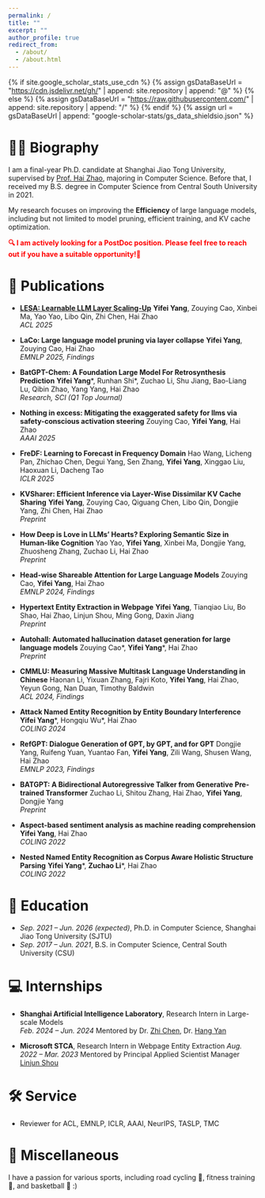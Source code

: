 ```yaml
---
permalink: /
title: ""
excerpt: ""
author_profile: true
redirect_from: 
  - /about/
  - /about.html
---
```


{% if site.google_scholar_stats_use_cdn %}
{% assign gsDataBaseUrl = "https://cdn.jsdelivr.net/gh/" | append: site.repository | append: "@" %}
{% else %}
{% assign gsDataBaseUrl = "https://raw.githubusercontent.com/" | append: site.repository | append: "/" %}
{% endif %}
{% assign url = gsDataBaseUrl | append: "google-scholar-stats/gs_data_shieldsio.json" %}

<span class='anchor' id='about-me'></span>


# 🧑‍🎓 Biography

I am a final-year Ph.D. candidate at Shanghai Jiao Tong University, supervised by [Prof. Hai Zhao](https://www.cs.sjtu.edu.cn/PeopleDetail.aspx?id=60), majoring in Computer Science. Before that, I received my B.S. degree in Computer Science from Central South University in 2021.

My research focuses on improving the **Efficiency** of large language models, including but not limited to model pruning, efficient training, and KV cache optimization.

<font color="red"><b>🔍 I am actively looking for a PostDoc position. Please feel free to reach out if you have a suitable opportunity!🙂</b></font>


# 📝 Publications

- **[LESA: Learnable LLM Layer Scaling-Up](https://arxiv.org/abs/2502.13794)**
  **Yifei Yang**, Zouying Cao, Xinbei Ma, Yao Yao, Libo Qin, Zhi Chen, Hai Zhao  
  *ACL 2025*

- **LaCo: Large language model pruning via layer collapse**
  **Yifei Yang**, Zouying Cao, Hai Zhao  
  *EMNLP 2025, Findings*

- **BatGPT-Chem: A Foundation Large Model For Retrosynthesis Prediction**
  **Yifei Yang***, Runhan Shi*, Zuchao Li, Shu Jiang, Bao-Liang Lu, Qibin Zhao, Yang Yang, Hai Zhao  
  *Research, SCI (Q1 Top Journal)*

- **Nothing in excess: Mitigating the exaggerated safety for llms via safety-conscious activation steering**
  Zouying Cao, **Yifei Yang**, Hai Zhao  
  *AAAI 2025*

- **FreDF: Learning to Forecast in Frequency Domain**
  Hao Wang, Licheng Pan, Zhichao Chen, Degui Yang, Sen Zhang, **Yifei Yang**, Xinggao Liu, Haoxuan Li, Dacheng Tao  
  *ICLR 2025*

- **KVSharer: Efficient Inference via Layer-Wise Dissimilar KV Cache Sharing**
  **Yifei Yang**, Zouying Cao, Qiguang Chen, Libo Qin, Dongjie Yang, Zhi Chen, Hai Zhao  
  *Preprint*

- **How Deep is Love in LLMs’ Hearts? Exploring Semantic Size in Human-like Cognition**
  Yao Yao, **Yifei Yang**, Xinbei Ma, Dongjie Yang, Zhuosheng Zhang, Zuchao Li, Hai Zhao  
  *Preprint*

- **Head-wise Shareable Attention for Large Language Models**
  Zouying Cao, **Yifei Yang**, Hai Zhao  
  *EMNLP 2024, Findings*

- **Hypertext Entity Extraction in Webpage**
  **Yifei Yang**, Tianqiao Liu, Bo Shao, Hai Zhao, Linjun Shou, Ming Gong, Daxin Jiang  
  *Preprint*

- **Autohall: Automated hallucination dataset generation for large language models**
  Zouying Cao*, **Yifei Yang***, Hai Zhao  
  *Preprint*


- **CMMLU: Measuring Massive Multitask Language Understanding in Chinese**
  Haonan Li, Yixuan Zhang, Fajri Koto, **Yifei Yang**, Hai Zhao, Yeyun Gong, Nan Duan, Timothy Baldwin  
  *ACL 2024, Findings*

- **Attack Named Entity Recognition by Entity Boundary Interference**
  **Yifei Yang***, Hongqiu Wu*, Hai Zhao  
  *COLING 2024*

- **RefGPT: Dialogue Generation of GPT, by GPT, and for GPT**
  Dongjie Yang, Ruifeng Yuan, Yuantao Fan, **Yifei Yang**, Zili Wang, Shusen Wang, Hai Zhao  
  *EMNLP 2023, Findings*

- **BATGPT: A Bidirectional Autoregressive Talker from Generative Pre-trained Transformer**
  Zuchao Li, Shitou Zhang, Hai Zhao, **Yifei Yang**, Dongjie Yang  
  *Preprint*

- **Aspect-based sentiment analysis as machine reading comprehension**
  **Yifei Yang**, Hai Zhao  
  *COLING 2022*

- **Nested Named Entity Recognition as Corpus Aware Holistic Structure Parsing**
  **Yifei Yang***, **Zuchao Li***, Hai Zhao  
  *COLING 2022*




# 📖 Education

- *Sep. 2021 – Jun. 2026 (expected)*, Ph.D. in Computer Science, Shanghai Jiao Tong University (SJTU)
- *Sep. 2017 – Jun. 2021*, B.S. in Computer Science, Central South University (CSU)

# 💻 Internships

- **Shanghai Artificial Intelligence Laboratory**, Research Intern in Large-scale Models  
  *Feb. 2024 – Jun. 2024*
  Mentored by Dr. [Zhi Chen](https://donmaclean7.github.io/), Dr. [Hang Yan](https://www.aminer.cn/profile/hang-yan/53f440a0dabfaee4dc7bff59)
  
- **Microsoft STCA**, Research Intern in Webpage Entity Extraction
  *Aug. 2022 – Mar. 2023*
  Mentored by Principal Applied Scientist Manager [Linjun Shou](https://www.microsoft.com/en-us/research/people/lisho/)

# 🛠️ Service

- Reviewer for ACL, EMNLP, ICLR, AAAI, NeurIPS, TASLP, TMC

# 🎯 Miscellaneous

I have a passion for various sports, including road cycling 🚴, fitness training 💪, and basketball 🏀 :)

